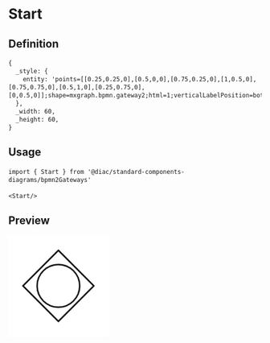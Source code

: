 # Start

## Definition

```
{
  _style: { 
    entity: 'points=[[0.25,0.25,0],[0.5,0,0],[0.75,0.25,0],[1,0.5,0],[0.75,0.75,0],[0.5,1,0],[0.25,0.75,0],[0,0.5,0]];shape=mxgraph.bpmn.gateway2;html=1;verticalLabelPosition=bottom;labelBackgroundColor=#ffffff;verticalAlign=top;align=center;perimeter=rhombusPerimeter;outlineConnect=0;outline=standard;symbol=general;',
  },
  _width: 60,
  _height: 60,
}
```

## Usage

```
import { Start } from '@diac/standard-components-diagrams/bpmn2Gateways'

<Start/>
```

## Preview

<img src="./start.png" width="200"/>
